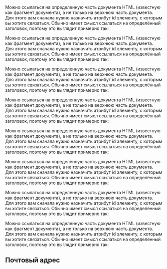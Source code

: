 <p>
    Можно ссылаться на определенную часть документа HTML (известную как фрагмент документа), а не только на верхнюю часть документа. Для этого вам сначала нужно назначить атрибут id элементу, с которым вы хотите связаться. Обычно имеет смысл ссылаться на определённый заголовок, поэтому это выглядит примерно так:
</p>
<p>
    Можно ссылаться на определенную часть документа HTML (известную как фрагмент документа), а не только на верхнюю часть документа. Для этого вам сначала нужно назначить атрибут id элементу, с которым вы хотите связаться. Обычно имеет смысл ссылаться на определённый заголовок, поэтому это выглядит примерно так:
</p>
<p>
    Можно ссылаться на определенную часть документа HTML (известную как фрагмент документа), а не только на верхнюю часть документа. Для этого вам сначала нужно назначить атрибут id элементу, с которым вы хотите связаться. Обычно имеет смысл ссылаться на определённый заголовок, поэтому это выглядит примерно так:
</p>
<p>
    Можно ссылаться на определенную часть документа HTML (известную как фрагмент документа), а не только на верхнюю часть документа. Для этого вам сначала нужно назначить атрибут id элементу, с которым вы хотите связаться. Обычно имеет смысл ссылаться на определённый заголовок, поэтому это выглядит примерно так:
</p>
<p>
    Можно ссылаться на определенную часть документа HTML (известную как фрагмент документа), а не только на верхнюю часть документа. Для этого вам сначала нужно назначить атрибут id элементу, с которым вы хотите связаться. Обычно имеет смысл ссылаться на определённый заголовок, поэтому это выглядит примерно так:
</p>
<p>
    Можно ссылаться на определенную часть документа HTML (известную как фрагмент документа), а не только на верхнюю часть документа. Для этого вам сначала нужно назначить атрибут id элементу, с которым вы хотите связаться. Обычно имеет смысл ссылаться на определённый заголовок, поэтому это выглядит примерно так:
</p>
<p>
    Можно ссылаться на определенную часть документа HTML (известную как фрагмент документа), а не только на верхнюю часть документа. Для этого вам сначала нужно назначить атрибут id элементу, с которым вы хотите связаться. Обычно имеет смысл ссылаться на определённый заголовок, поэтому это выглядит примерно так:
</p>
<p>
    Можно ссылаться на определенную часть документа HTML (известную как фрагмент документа), а не только на верхнюю часть документа. Для этого вам сначала нужно назначить атрибут id элементу, с которым вы хотите связаться. Обычно имеет смысл ссылаться на определённый заголовок, поэтому это выглядит примерно так:
</p>
<h2 id="Почтовый_адрес">Почтовый адрес</h2>